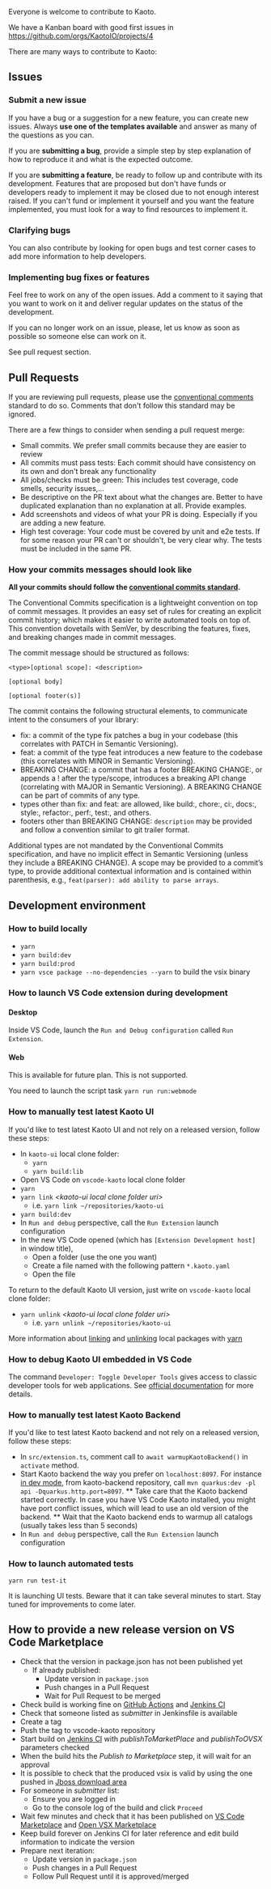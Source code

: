 Everyone is welcome to contribute to Kaoto.

We have a Kanban board with good first issues in https://github.com/orgs/KaotoIO/projects/4

There are many ways to contribute to Kaoto:

## Issues

### Submit a new issue

If you have a bug or a suggestion for a new feature, you can create new issues.
Always **use one of the templates available** and answer as many of the questions as you can.

If you are **submitting a bug**, provide a simple step by step explanation of how to reproduce it and what is the expected outcome.

If you are **submitting a feature**, be ready to follow up and contribute with its development. Features that are proposed but don't have
funds or developers ready to implement it may be closed due to not enough interest raised. If you can't fund or implement it yourself and
you want the feature implemented, you must look for a way to find resources to implement it.

### Clarifying bugs

You can also contribute by looking for open bugs and test corner cases to add more information to help developers.

### Implementing bug fixes or features

Feel free to work on any of the open issues. Add a comment to it saying that you want to work on it and deliver regular updates on the
status of the development.

If you can no longer work on an issue, please, let us know as soon as possible so someone else can work on it.

See pull request section.

## Pull Requests

If you are reviewing pull requests, please use the [conventional comments](https://conventionalcomments.org/) standard to do so.
Comments that don't follow this standard may be ignored.

There are a few things to consider when sending a pull request merge:

 * Small commits. We prefer small commits because they are easier to review
 * All commits must pass tests: Each commit should have consistency on its own and don't break any functionality
 * All jobs/checks must be green: This includes test coverage, code smells, security issues,...
 * Be descriptive on the PR text about what the changes are. Better to have duplicated explanation than no explanation at all. Provide examples.
 * Add screenshots and videos of what your PR is doing. Especially if you are adding a new feature.
 * High test coverage: Your code must be covered by unit and e2e tests. If for some reason your PR can't or shouldn't, be very clear why. The tests must be included in the same PR.

### How your commits messages should look like

**All your commits should follow the [conventional commits standard](https://www.conventionalcommits.org/).**

The Conventional Commits specification is a lightweight convention on top of commit messages.
It provides an easy set of rules for creating an explicit commit history; which makes it easier to write automated tools on top of.
This convention dovetails with SemVer, by describing the features, fixes, and breaking changes made in commit messages.

The commit message should be structured as follows:

```
<type>[optional scope]: <description>

[optional body]

[optional footer(s)]
```

The commit contains the following structural elements, to communicate intent to the consumers of your library:

* fix: a commit of the type fix patches a bug in your codebase (this correlates with PATCH in Semantic Versioning).
* feat: a commit of the type feat introduces a new feature to the codebase (this correlates with MINOR in Semantic Versioning).
* BREAKING CHANGE: a commit that has a footer BREAKING CHANGE:, or appends a ! after the type/scope, introduces a breaking API change
(correlating with MAJOR in Semantic Versioning). A BREAKING CHANGE can be part of commits of any type.
* types other than fix: and feat: are allowed, like build:, chore:, ci:, docs:, style:, refactor:, perf:, test:, and others.
* footers other than BREAKING CHANGE: `description` may be provided and follow a convention similar to git trailer format.

Additional types are not mandated by the Conventional Commits specification, and have no implicit effect in Semantic Versioning
(unless they include a BREAKING CHANGE). A scope may be provided to a commit’s type, to provide additional contextual information and
is contained within parenthesis, e.g., `feat(parser): add ability to parse arrays`.

## Development environment

### How to build locally

* `yarn`
* `yarn build:dev`
* `yarn build:prod`
* `yarn vsce package --no-dependencies --yarn` to build the vsix binary

### How to launch VS Code extension during development

#### Desktop

Inside VS Code, launch the `Run and Debug configuration` called `Run Extension`.

#### Web

This is available for future plan. This is not supported.

You need to launch the script task `yarn run run:webmode`

### How to manually test latest Kaoto UI

If you'd like to test latest Kaoto UI and not rely on a released version, follow these steps:

* In `kaoto-ui` local clone folder:
  * `yarn`
  * `yarn build:lib`
* Open VS Code on `vscode-kaoto` local clone folder
* `yarn`
* `yarn link` _\<kaoto-ui local clone folder uri>_
  * i.e. `yarn link ~/repositories/kaoto-ui`
* `yarn build:dev`
* In `Run and debug` perspective, call the `Run Extension` launch configuration
* In the new VS Code opened (which has `[Extension Development host]` in window title),
  * Open a folder (use the one you want)
  * Create a file named with the following pattern `*.kaoto.yaml`
  * Open the file

To return to the default Kaoto UI version, just write on `vscode-kaoto` local clone folder:
* `yarn unlink` _\<kaoto-ui local clone folder uri>_
  * i.e. `yarn unlink ~/repositories/kaoto-ui`

More information about [linking](https://yarnpkg.com/cli/link) and [unlinking](https://yarnpkg.com/cli/unlink) local packages with [yarn](https://yarnpkg.com/)

### How to debug Kaoto UI embedded in VS Code

The command `Developer: Toggle Developer Tools` gives access to classic developer tools for web applications. See [official documentation](https://code.visualstudio.com/api/extension-guides/webview#inspecting-and-debugging-webviews) for more details.

### How to manually test latest Kaoto Backend

If you'd like to test latest Kaoto backend and not rely on a released version, follow these steps:

* In `src/extension.ts`, comment call to `await warmupKaotoBackend()` in `activate` method.
* Start Kaoto backend the way you prefer on `localhost:8097`. For instance [in dev mode](https://github.com/KaotoIO/kaoto-backend#running-the-dev-mode), from kaoto-backend repository, call `mvn quarkus:dev -pl api -Dquarkus.http.port=8097`.
** Take care that the Kaoto backend started correctly. In case you have VS Code Kaoto installed, you might have port conflict issues, which will lead to use an old version of the backend.
** Wait that the Kaoto backend ends to warmup all catalogs (usually takes less than 5 seconds)
* In `Run and debug` perspective, call the `Run Extension` launch configuration

### How to launch automated tests

`yarn run test-it`

It is launching UI tests. Beware that it can take several minutes to start. Stay tuned for improvements to come later.

## How to provide a new release version on VS Code Marketplace

* Check that the version in package.json has not been published yet
    * If already published:
        * Update version in `package.json`
        * Push changes in a Pull Request
        * Wait for Pull Request to be merged
* Check build is working fine on [GitHub Actions](https://github.com/KaotoIO/vscode-kaoto/actions) and [Jenkins CI](https://studio-jenkins-csb-codeready.apps.ocp-c1.prod.psi.redhat.com/job/Fuse/job/VSCode/job/vscode-kaoto-release/)
* Check that someone listed as _submitter_ in Jenkinsfile is available
* Create a tag
* Push the tag to vscode-kaoto repository
* Start build on [Jenkins CI](https://studio-jenkins-csb-codeready.apps.ocp-c1.prod.psi.redhat.com/job/Fuse/job/VSCode/job/vscode-kaoto-release/) with _publishToMarketPlace_ and _publishToOVSX_ parameters checked
* When the build hits the _Publish to Marketplace_ step, it will wait for an approval
* It is possible to check that the produced vsix is valid by using the one pushed in [Jboss download area](https://download.jboss.org/jbosstools/vscode/snapshots/vscode-kaoto/)
* For someone in _submitter_ list:
  * Ensure you are logged in
  * Go to the console log of the build and click `Proceed`
* Wait few minutes and check that it has been published on [VS Code Marketplace](https://marketplace.visualstudio.com/items?itemName=redhat.vscode-kaoto) and [Open VSX Marketplace](https://open-vsx.org/extension/redhat/vscode-kaoto)
* Keep build forever on Jenkins CI for later reference and edit build information to indicate the version
* Prepare next iteration:
    * Update version in `package.json`
    * Push changes in a Pull Request
    * Follow Pull Request until it is approved/merged
